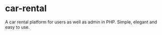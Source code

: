 # car-rental
A car rental platform for users as well as admin in PHP. Simple, elegant and easy to use.
